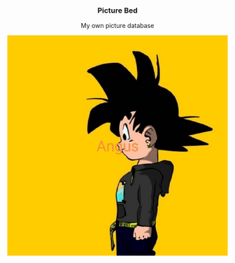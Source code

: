 <h3 align="center">Picture Bed</h3>

<p align="center">My own picture database</p>

![avatar](https://raw.githubusercontent.com/AngusYang9/image/master/avatar.jpeg)
